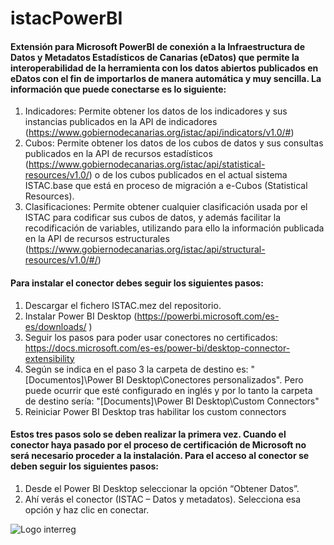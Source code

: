 # istacPowerBI

#### Extensión para Microsoft PowerBI de conexión a la Infraestructura de Datos y Metadatos Estadísticos de Canarias (eDatos) que permite la interoperabilidad de la herramienta con los datos abiertos publicados en eDatos con el fin de importarlos de manera automática y muy sencilla. La información que puede conectarse es lo siguiente:

1. Indicadores: Permite obtener los datos de los indicadores y sus instancias publicados en la API de indicadores (https://www.gobiernodecanarias.org/istac/api/indicators/v1.0/#)
1. Cubos: Permite obtener los datos de los cubos de datos y sus consultas publicados en la API de recursos estadísticos (https://www.gobiernodecanarias.org/istac/api/statistical-resources/v1.0/) o de los cubos publicados en el actual sistema ISTAC.base que está en proceso de migración a e-Cubos (Statistical Resources).
1. Clasificaciones: Permite obtener cualquier clasificación usada por el ISTAC para codificar sus cubos de datos, y además facilitar la recodificación de variables, utilizando para ello la información publicada en la API de recursos estructurales (https://www.gobiernodecanarias.org/istac/api/structural-resources/v1.0/#/)
 
#### Para instalar el conector debes seguir los siguientes pasos:

1. Descargar el fichero ISTAC.mez del repositorio. 
1. Instalar Power BI Desktop (https://powerbi.microsoft.com/es-es/downloads/ )
1. Seguir los pasos para poder usar conectores no certificados: https://docs.microsoft.com/es-es/power-bi/desktop-connector-extensibility
1. Según se indica en el paso 3 la carpeta de destino es: "[Documentos]\Power BI Desktop\Conectores personalizados". Pero puede ocurrir que esté configurado en inglés y por lo tanto la carpeta de destino sería: "[Documents]\Power BI Desktop\Custom Connectors"
1. Reiniciar Power BI Desktop tras habilitar los custom connectors

#### Estos tres pasos solo se deben realizar la primera vez. Cuando el conector haya pasado por el proceso de certificación de Microsoft no será necesario proceder a la instalación. Para el acceso al conector se deben seguir los siguientes pasos:

1. Desde el Power BI Desktop seleccionar la opción “Obtener Datos”.
1. Ahí verás el conector (ISTAC – Datos y metadatos). Selecciona esa opción y haz clic en conectar. 

![Logo interreg](http://www.gobiernodecanarias.org/istac/galerias/imagenes/mac/mac-interreg.png)

